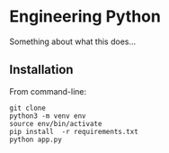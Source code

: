 # Engineering Python
Something about what this does...
## Installation
From command-line:
```
git clone
python3 -m venv env
source env/bin/activate
pip install  -r requirements.txt
python app.py
```
